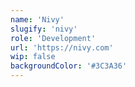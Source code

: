 ```yaml
---
name: 'Nivy'
slugify: 'nivy'
role: 'Development'
url: 'https://nivy.com'
wip: false
backgroundColor: '#3C3A36'
---
```

